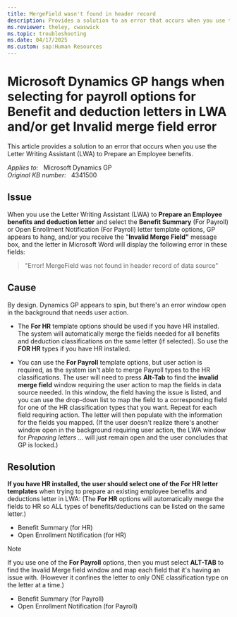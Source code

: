 ```yaml
---
title: MergeField wasn't found in header record
description: Provides a solution to an error that occurs when you use the Letter Writing Assistant (LWA) to Prepare an Employee benefits.
ms.reviewer: theley, cwaswick
ms.topic: troubleshooting
ms.date: 04/17/2025
ms.custom: sap:Human Resources
---
```

# Microsoft Dynamics GP hangs when selecting for payroll options for Benefit and deduction letters in LWA and/or get Invalid merge field error

This article provides a solution to an error that occurs when you use the Letter Writing Assistant (LWA) to Prepare an Employee benefits.

_Applies to:_ &nbsp; Microsoft Dynamics GP  
_Original KB number:_ &nbsp; 4341500

## Issue

When you use the Letter Writing Assistant (LWA) to **Prepare an Employee benefits and deduction letter** and select the **Benefit Summary** (For Payroll) or Open Enrollment Notification (For Payroll) letter template options, GP appears to hang, and/or you receive the "**Invalid Merge Field"** message box, and the letter in Microsoft Word will display the following error in these fields:

> "Error! MergeField was not found in header record of data source"

## Cause

By design. Dynamics GP appears to spin, but there's an error window open in the background that needs user action.

- The **For HR** template options should be used if you have HR installed. The system will automatically merge the fields needed for all benefits and deduction classifications on the same letter (if selected). So use the **FOR HR** types if you have HR installed.

- You can use the **For Payroll** template options, but user action is required, as the system isn't able to merge Payroll types to the HR classifications. The user will need to press **Alt-Tab** to find the **invalid merge field** window requiring the user action to map the fields in data source needed. In this window, the field having the issue is listed, and you can use the drop-down list to map the field to a corresponding field for one of the HR classification types that you want. Repeat for each field requiring action. The letter will then populate with the information for the fields you mapped. (If the user doesn't realize there's another window open in the background requiring user action, the LWA window for *Preparing letters ...* will just remain open and the user concludes that GP is locked.)

## Resolution

**If you have HR installed, the user should select one of the For HR letter templates** when trying to prepare an existing employee benefits and deductions letter in LWA: (The **For HR** options will automatically merge the fields to HR so ALL types of benefits/deductions can be listed on the same letter.)

- Benefit Summary (for HR)
- Open Enrollment Notification (for HR)

> [!NOTE]
> If you use one of the **For Payroll** options, then you must select **ALT-TAB** to find the Invalid Merge field window and map each field that it's having an issue with. (However it confines the letter to only ONE classification type on the letter at a time.)
>
> - Benefit Summary (for Payroll)
> - Open Enrollment Notification (for Payroll)
